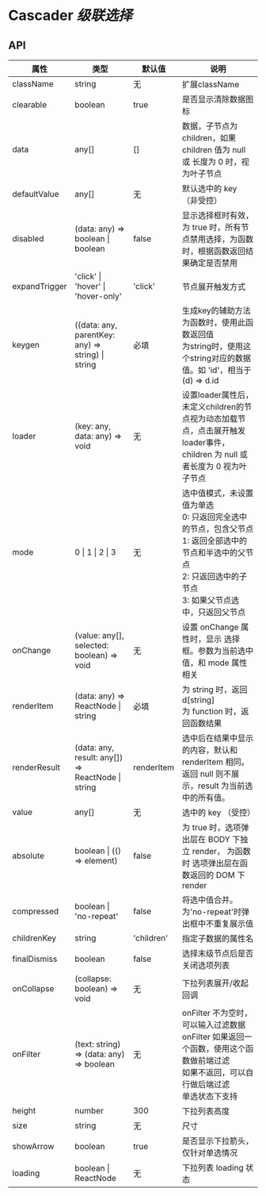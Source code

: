 # Cascader *级联选择*

<example />

## API

| 属性 | 类型 | 默认值 | 说明 |
| --- | --- | --- | --- |
| className | string | 无 | 扩展className |
| clearable | boolean | true | 是否显示清除数据图标 |
| data | any[] | [] | 数据，子节点为children，如果 children 值为 null 或 长度为 0 时，视为叶子节点 |
| defaultValue | any[] | 无 | 默认选中的 key （非受控） |
| disabled | (data: any) => boolean \| boolean | false | 显示选择框时有效，为 true 时，所有节点禁用选择，为函数时，根据函数返回结果确定是否禁用 |
| expandTrigger | 'click' \| 'hover' \| 'hover-only' | 'click' | 节点展开触发方式 |
| keygen | ((data: any, parentKey: any) => string) \| string  | 必填 | 生成key的辅助方法<br />为函数时，使用此函数返回值<br />为string时，使用这个string对应的数据值。如 'id'，相当于 (d) => d.id |
| loader | (key: any, data: any) => void | 无 | 设置loader属性后，未定义children的节点视为动态加载节点，点击展开触发 loader事件，children 为 null 或者长度为 0 视为叶子节点 |
| mode | 0 \| 1 \| 2 \| 3 | 无 | 选中值模式，未设置值为单选<br />0: 只返回完全选中的节点，包含父节点<br />1: 返回全部选中的节点和半选中的父节点<br />2: 只返回选中的子节点<br />3: 如果父节点选中，只返回父节点 |
| onChange | (value: any[], selected: boolean) => void | 无 | 设置 onChange 属性时，显示 选择框。参数为当前选中值，和 mode 属性相关 |
| renderItem | (data: any) => ReactNode \| string | 必填 | 为 string 时，返回 d\[string]<br />为 function 时，返回函数结果 |
| renderResult | (data: any, result: any[]) => ReactNode \| string | renderItem | 选中后在结果中显示的内容，默认和 renderItem 相同。返回 null 则不展示，result 为当前选中的所有值。 |
| value | any[] | 无 | 选中的 key （受控） |
| absolute | boolean \| (() => element) | false | 为 true 时，选项弹出层在 BODY 下独立 render， 为函数时 选项弹出层在函数返回的 DOM 下render  |
| compressed | boolean \| 'no-repeat' | false | 将选中值合并。为'no-repeat'时弹出框中不重复展示值 |
| childrenKey | string | 'children' | 指定子数据的属性名 |
| finalDismiss | boolean | false | 选择末级节点后是否关闭选项列表 |
| onCollapse | (collapse: boolean) => void | 无 | 下拉列表展开/收起回调 |
| onFilter | (text: string) => (data: any) => boolean | 无 | onFilter 不为空时，可以输入过滤数据<br />onFilter 如果返回一个函数，使用这个函数做前端过滤<br />如果不返回，可以自行做后端过滤<br />单选状态下支持 |
| height | number | 300 | 下拉列表高度 |
| size | string | 无 | 尺寸 |
| showArrow | boolean | true | 是否显示下拉箭头，仅针对单选情况 |
| loading | boolean \| ReactNode | 无 | 下拉列表 loading 状态 |

